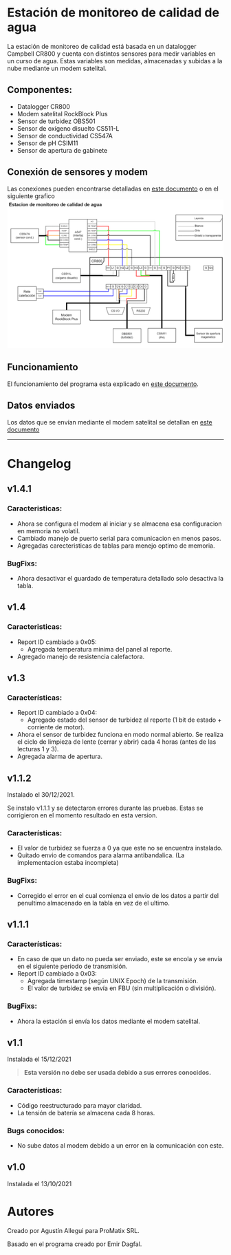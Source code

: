 # Estación de monitoreo de calidad de agua

La estación de monitoreo de calidad está basada en un datalogger Campbell CR800 y cuenta con distintos sensores para medir variables en un curso de agua. Estas variables son medidas, almacenadas y subidas a la nube mediante un modem satelital.

## Componentes:

- Datalogger CR800
- Modem satelital RockBlock Plus
- Sensor de turbidez OBS501
- Sensor de oxígeno disuelto CS511-L
- Sensor de conductividad CS547A
- Sensor de pH CSIM11
- Sensor de apertura de gabinete

## Conexión de sensores y modem

Las conexiones pueden encontrarse detalladas en [este documento](docs/Conexion_Sensores.xlsx) o en el siguiente grafico
![Conexiones](docs/Diagramas/Diagrama_de_conexiones.png)

## Funcionamiento

El funcionamiento del programa esta explicado en [este documento](docs/Funcionamiento.md).

## Datos enviados

Los datos que se envían mediante el modem satelital se detallan en [este documento](docs/Envio_datos/Envio_datos.md)

---

# Changelog

## v1.4.1

### Caracteristicas:

- Ahora se configura el modem al iniciar y se almacena esa configuracion en memoria no volatil.
- Cambiado manejo de puerto serial para comunicacion en menos pasos.
- Agregadas carecteristicas de tablas para menejo optimo de memoria.

### BugFixs:

- Ahora desactivar el guardado de temperatura detallado solo desactiva la tabla.

## v1.4

### Caracteristicas:

- Report ID cambiado a 0x05:
  - Agregada temperatura minima del panel al reporte.
- Agregado manejo de resistencia calefactora.

## v1.3

### Características:

- Report ID cambiado a 0x04:
  - Agregado estado del sensor de turbidez al reporte (1 bit de estado + corriente de motor).
- Ahora el sensor de turbidez funciona en modo normal abierto. Se realiza el ciclo de limpieza de lente (cerrar y abrir) cada 4 horas (antes de las lecturas 1 y 3).
- Agregada alarma de apertura.

## v1.1.2

Instalado el 30/12/2021.

Se instalo v1.1.1 y se detectaron errores durante las pruebas. Estas se corrigieron en el momento resultado en esta version.

### Características:

- El valor de turbidez se fuerza a 0 ya que este no se encuentra instalado.
- Quitado envio de comandos para alarma antibandalica. (La implementacion estaba incompleta)

### BugFixs:

- Corregido el error en el cual comienza el envio de los datos a partir del penultimo almacenado en la tabla en vez de el ultimo.

## v1.1.1

### Características:

- En caso de que un dato no pueda ser enviado, este se encola y se envía en el siguiente periodo de transmisión.
- Report ID cambiado a 0x03:
  - Agregada timestamp (según UNIX Epoch) de la transmisión.
  - El valor de turbidez se envía en FBU (sin multiplicación o división).

### BugFixs:

- Ahora la estación si envía los datos mediante el modem satelital.

## v1.1

Instalada el 15/12/2021

> **Esta versión no debe ser usada debido a sus errores conocidos.**

### Características:

- Código reestructurado para mayor claridad.
- La tensión de batería se almacena cada 8 horas.

### Bugs conocidos:

- No sube datos al modem debido a un error en la comunicación con este.

## v1.0

Instalada el 13/10/2021

# Autores

Creado por Agustín Allegui para ProMatix SRL.

Basado en el programa creado por Emir Dagfal.
